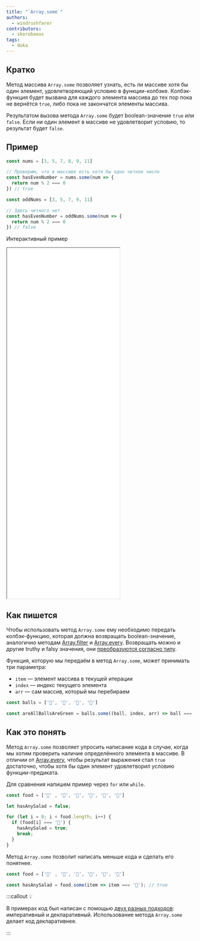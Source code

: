 ```yaml
---
title: "`Array.some`"
authors:
  - windrushfarer
contributors:
  - skorobaeus
tags:
  - doka
---
```


## Кратко

Метод массива `Array.some` позволяет узнать, есть ли массиве хотя бы один элемент, удовлетворяющий условию в функции-колбэке. Колбэк-функция будет вызвана для каждого элемента массива до тех пор пока не вернётся `true`, либо пока не закончатся элементы массива.

Результатом вызова метода `Array.some` будет boolean-значение `true` или `false`. Если ни один элемент в массиве не удовлетворит условию, то результат будет `false`.

## Пример

```js
const nums = [3, 5, 7, 8, 9, 11]

// Проверим, что в массиве есть хотя бы одно четное число
const hasEvenNumber = nums.some(num => {
  return num % 2 === 0
}) // true

const oddNums = [3, 5, 7, 9, 11]

// Здесь четного нет
const hasEvenNumber = oddNums.some(num => {
  return num % 2 === 0
}) // false
```

Интерактивный пример

<iframe title="Используем some для проверки массива — Array.some — Дока" src="demos/index/" height="930"></iframe>

## Как пишется

Чтобы использовать метод `Array.some` ему необходимо передать колбэк-функцию, которая должна возвращать boolean-значение, аналогично методам [Array.filter](/js/array-filter) и [Array.every](/js/array-every). Возвращать можно и другие truthy и falsy значения, они [преобразуются согласно типу](/js/typecasting/).

Функция, которую мы передаём в метод `Array.some`, может принимать три параметра:

- `item` — элемент массива в текущей итерации
- `index` — индекс текущего элемента
- `arr` — сам массив, который мы перебираем

```js
const balls = ['🎾', '🏈', '🎾', '🎾']

const areAllBallsAreGreen = balls.some((ball, index, arr) => ball === '🏈') // true
```

## Как это понять

Метод `Array.some` позволяет упросить написание кода в случае, когда мы хотим проверить наличие определённого элемента в массиве. В отличии от [Array.every](/js/array-every), чтобы результат выражения стал `true` достаточно, чтобы хотя бы один элемент удовлетворил условию функции-предиката.

Для сравнения напишем пример через `for` или `while`.

```js
const food = ['🍗' , '🍖', '🥓', '🥬', '🥩', '🍔']

let hasAnySalad = false;

for (let i = 0; i < food.length; i++) {
  if (food[i] === '🥬') {
    hasAnySalad = true;
    break;
  }
}
```

Метод `Array.some` позволит написать меньше кода и сделать его понятнее.

```js
const food = ['🍗' , '🍖', '🥓', '🥬', '🥩', '🍔']

const hasAnySalad = food.some(item => item === '🥬'); // true
```

:::callout 💡

В примерах код был написан с помощью [двух разных подходов](/js/programming-paradigms): императивный и декларативный. Использование метода `Array.some` делает код декларативнее.

:::
